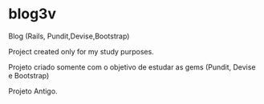 # blog3v
Blog (Rails, Pundit,Devise,Bootstrap)

Project created only for my study purposes.

Projeto criado somente com o objetivo de estudar as gems (Pundit, Devise e Bootstrap)

Projeto Antigo.
